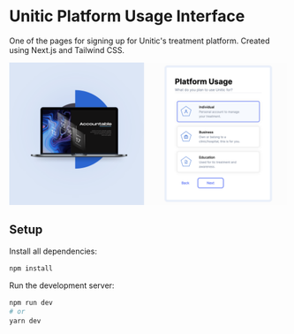 # Unitic Platform Usage Interface

One of the pages for signing up for Unitic's treatment platform. Created using Next.js and Tailwind CSS. 

![Platform Usage Page](/public/images/platformusage.png)

## Setup 
Install all dependencies:  
```bash
npm install
```
Run the development server:
```bash
npm run dev
# or
yarn dev
```